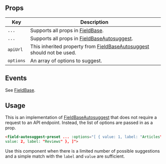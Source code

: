 ## Props

| Key | Description |
| --- | --- |
| `...` | Supports all props in [FieldBase](#/component/Form/fields/FieldBase). |
| `...` | Supports all props in [FieldBaseAutosuggest](#/component/Form/fields/FieldBaseAutosuggest). |
| `apiUrl` | This inherited property from [FieldBaseAutosuggest](#/component/Form/fields/FieldBaseAutosuggest) should not be used. |
| `options` | An array of options to suggest. |

## Events

See [FieldBase](#/component/Form/fields/FieldBase).

## Usage

This is an implementation of [FieldBaseAutosuggest](#/component/Form/fields/FieldBaseAutosuggest) that does not require a request to an API endpoint. Instead, the list of options are passed in as a prop.

```html
<field-autosuggest-preset ... :options="[ { value: 1, label: "Articles" }, {
value: 2, label: "Reviews" }, ]">
```

Use this component when there is a limited number of possible suggestions and a simple match with the `label` and `value` are sufficient.
